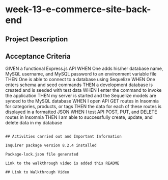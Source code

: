 # week-13-e-commerce-site-back-end

## Project Description

## Acceptance Criteria

GIVEN a functional Express.js API
WHEN One adds his/her database name, MySQL username, and MySQL password to an environment variable file
THEN One is able to connect to a database using Sequelize
WHEN One enters schema and seed commands
THEN a development database is created and is seeded with test data
WHEN I enter the command to invoke the application
THEN my server is started and the Sequelize models are synced to the MySQL database
WHEN I open API GET routes in Insomnia for categories, products, or tags
THEN the data for each of these routes is displayed in a formatted JSON
WHEN I test API POST, PUT, and DELETE routes in Insomnia
THEN I am able to successfully create, update, and delete data in my database

```

## Activities carried out and Important Information

Inquirer package version 8.2.4 installed

Package-lock.json file generated

Link to the walkthrough video is added this README

## Link to Walkthrough Video
```
